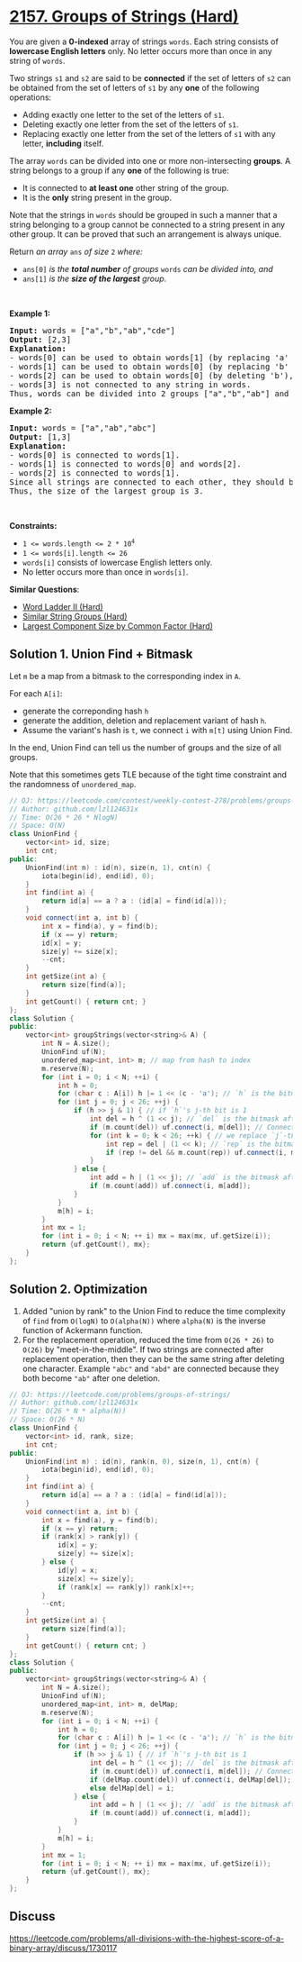 # [2157. Groups of Strings (Hard)](https://leetcode.com/problems/groups-of-strings/)

<p>You are given a <strong>0-indexed</strong> array of strings <code>words</code>. Each string consists of <strong>lowercase English letters</strong> only. No letter occurs more than once in any string of <code>words</code>.</p>

<p>Two strings <code>s1</code> and <code>s2</code> are said to be <strong>connected</strong> if the set of letters of <code>s2</code> can be obtained from the set of letters of <code>s1</code> by any <strong>one</strong> of the following operations:</p>

<ul>
	<li>Adding exactly one letter to the set of the letters of <code>s1</code>.</li>
	<li>Deleting exactly one letter from the set of the letters of <code>s1</code>.</li>
	<li>Replacing exactly one letter from the set of the letters of <code>s1</code> with any letter, <strong>including</strong> itself.</li>
</ul>

<p>The array <code>words</code> can be divided into one or more non-intersecting <strong>groups</strong>. A string belongs to a group if any <strong>one</strong> of the following is true:</p>

<ul>
	<li>It is connected to <strong>at least one</strong> other string of the group.</li>
	<li>It is the <strong>only</strong> string present in the group.</li>
</ul>

<p>Note that the strings in <code>words</code> should be grouped in such a manner that a string belonging to a group cannot be connected to a string present in any other group. It can be proved that such an arrangement is always unique.</p>

<p>Return <em>an array</em> <code>ans</code> <em>of size</em> <code>2</code> <em>where:</em></p>

<ul>
	<li><code>ans[0]</code> <em>is the <strong>total number</strong> of groups</em> <code>words</code> <em>can be divided into, and</em></li>
	<li><code>ans[1]</code> <em>is the <strong>size of the largest</strong> group</em>.</li>
</ul>

<p>&nbsp;</p>
<p><strong>Example 1:</strong></p>

<pre><strong>Input:</strong> words = ["a","b","ab","cde"]
<strong>Output:</strong> [2,3]
<strong>Explanation:</strong>
- words[0] can be used to obtain words[1] (by replacing 'a' with 'b'), and words[2] (by adding 'b'). So words[0] is connected to words[1] and words[2].
- words[1] can be used to obtain words[0] (by replacing 'b' with 'a'), and words[2] (by adding 'a'). So words[1] is connected to words[0] and words[2].
- words[2] can be used to obtain words[0] (by deleting 'b'), and words[1] (by deleting 'a'). So words[2] is connected to words[0] and words[1].
- words[3] is not connected to any string in words.
Thus, words can be divided into 2 groups ["a","b","ab"] and ["cde"]. The size of the largest group is 3.  
</pre>

<p><strong>Example 2:</strong></p>

<pre><strong>Input:</strong> words = ["a","ab","abc"]
<strong>Output:</strong> [1,3]
<strong>Explanation:</strong>
- words[0] is connected to words[1].
- words[1] is connected to words[0] and words[2].
- words[2] is connected to words[1].
Since all strings are connected to each other, they should be grouped together.
Thus, the size of the largest group is 3.
</pre>

<p>&nbsp;</p>
<p><strong>Constraints:</strong></p>

<ul>
	<li><code>1 &lt;= words.length &lt;= 2 * 10<sup>4</sup></code></li>
	<li><code>1 &lt;= words[i].length &lt;= 26</code></li>
	<li><code>words[i]</code> consists of lowercase English letters only.</li>
	<li>No letter occurs more than once in <code>words[i]</code>.</li>
</ul>


**Similar Questions**:
* [Word Ladder II (Hard)](https://leetcode.com/problems/word-ladder-ii/)
* [Similar String Groups (Hard)](https://leetcode.com/problems/similar-string-groups/)
* [Largest Component Size by Common Factor (Hard)](https://leetcode.com/problems/largest-component-size-by-common-factor/)

## Solution 1. Union Find + Bitmask

Let `m` be a map from a bitmask to the corresponding index in `A`.

For each `A[i]`:
* generate the correponding hash `h`
* generate the addition, deletion and replacement variant of hash `h`.
* Assume the variant's hash is `t`, we connect `i` with `m[t]` using Union Find.

In the end, Union Find can tell us the number of groups and the size of all groups.

Note that this sometimes gets TLE because of the tight time constraint and the randomness of `unordered_map`.

```cpp
// OJ: https://leetcode.com/contest/weekly-contest-278/problems/groups-of-strings/
// Author: github.com/lzl124631x
// Time: O(26 * 26 * NlogN)
// Space: O(N)
class UnionFind {
    vector<int> id, size;
    int cnt;
public:
    UnionFind(int n) : id(n), size(n, 1), cnt(n) {
        iota(begin(id), end(id), 0);
    }
    int find(int a) {
        return id[a] == a ? a : (id[a] = find(id[a]));
    }
    void connect(int a, int b) {
        int x = find(a), y = find(b);
        if (x == y) return;
        id[x] = y;
        size[y] += size[x];
        --cnt;
    }
    int getSize(int a) {
        return size[find(a)];
    }
    int getCount() { return cnt; }
};
class Solution {
public:
    vector<int> groupStrings(vector<string>& A) {
        int N = A.size();
        UnionFind uf(N);
        unordered_map<int, int> m; // map from hash to index
        m.reserve(N);
        for (int i = 0; i < N; ++i) {
            int h = 0;
            for (char c : A[i]) h |= 1 << (c - 'a'); // `h` is the bitmask representation of `A[i]`
            for (int j = 0; j < 26; ++j) {
                if (h >> j & 1) { // if `h`'s j-th bit is 1
                    int del = h ^ (1 << j); // `del` is the bitmask after deleting the `j`-th bit
                    if (m.count(del)) uf.connect(i, m[del]); // Connect `A[i]` with its deletion variant
                    for (int k = 0; k < 26; ++k) { // we replace `j`-th bit with `k`-th bit
                        int rep = del | (1 << k); // `rep` is the bitmask after replacing `j`-th bit with `k`-th bit.
                        if (rep != del && m.count(rep)) uf.connect(i, m[rep]);
                    }
                } else {
                    int add = h | (1 << j); // `add` is the bitmask after adding `j`-th bit
                    if (m.count(add)) uf.connect(i, m[add]);
                }
            }
            m[h] = i;
        }
        int mx = 1;
        for (int i = 0; i < N; ++ i) mx = max(mx, uf.getSize(i));
        return {uf.getCount(), mx};
    }
};
```

## Solution 2. Optimization

1. Added "union by rank" to the Union Find to reduce the time complexity of `find` from `O(logN)` to `O(alpha(N))` where `alpha(N)` is the inverse function of Ackermann function.
2. For the replacement operation, reduced the time from `O(26 * 26)` to `O(26)` by "meet-in-the-middle". If two strings are connected after replacement operation, then they can be the same string after deleting one character. Example `"abc"` and `"abd"` are connected because they both become `"ab"` after one deletion.

```cpp
// OJ: https://leetcode.com/problems/groups-of-strings/
// Author: github.com/lzl124631x
// Time: O(26 * N * alpha(N))
// Space: O(26 * N)
class UnionFind {
    vector<int> id, rank, size;
    int cnt;
public:
    UnionFind(int n) : id(n), rank(n, 0), size(n, 1), cnt(n) {
        iota(begin(id), end(id), 0);
    }
    int find(int a) {
        return id[a] == a ? a : (id[a] = find(id[a]));
    }
    void connect(int a, int b) {
        int x = find(a), y = find(b);
        if (x == y) return;
        if (rank[x] > rank[y]) {
            id[x] = y;
            size[y] += size[x];
        } else {
            id[y] = x;
            size[x] += size[y];
            if (rank[x] == rank[y]) rank[x]++;
        }
        --cnt;
    }
    int getSize(int a) {
        return size[find(a)];
    }
    int getCount() { return cnt; }
};
class Solution {
public:
    vector<int> groupStrings(vector<string>& A) {
        int N = A.size();
        UnionFind uf(N);
        unordered_map<int, int> m, delMap;
        m.reserve(N);
        for (int i = 0; i < N; ++i) {
            int h = 0;
            for (char c : A[i]) h |= 1 << (c - 'a'); // `h` is the bitmask representation of `A[i]`
            for (int j = 0; j < 26; ++j) {
                if (h >> j & 1) { // if `h`'s j-th bit is 1
                    int del = h ^ (1 << j); // `del` is the bitmask after deleting the `j`-th bit
                    if (m.count(del)) uf.connect(i, m[del]); // Connect `A[i]` with its deletion variant
                    if (delMap.count(del)) uf.connect(i, delMap[del]);
                    else delMap[del] = i;
                } else {
                    int add = h | (1 << j); // `add` is the bitmask after adding `j`-th bit
                    if (m.count(add)) uf.connect(i, m[add]);
                }
            }
            m[h] = i;
        }
        int mx = 1;
        for (int i = 0; i < N; ++ i) mx = max(mx, uf.getSize(i));
        return {uf.getCount(), mx};
    }
};
```

## Discuss

https://leetcode.com/problems/all-divisions-with-the-highest-score-of-a-binary-array/discuss/1730117